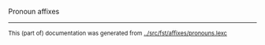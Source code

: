 
Pronoun affixes




* * *
<small>This (part of) documentation was generated from [../src/fst/affixes/pronouns.lexc](http://github.com/giellalt/lang-bak/blob/main/../src/fst/affixes/pronouns.lexc)</small>